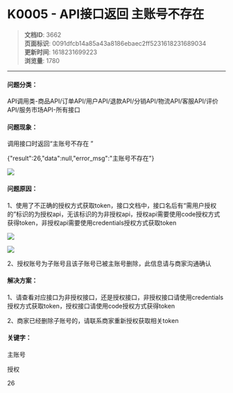 # K0005 - API接口返回 主账号不存在

> **文档ID**: 3662  
> **页面标识**: 0091dfcb14a85a43a8186ebaec2ff5231618231689034  
> **更新时间**: 1618231699223  
> **浏览量**: 1780

---

#### 问题分类：

API调用类-商品API/订单API/用户API/退款API/分销API/物流API/客服API/评价API/服务市场API-所有接口

#### 问题现象：

调用接口时返回“主账号不存在 ”

{"result":26,"data":null,"error\_msg":"主账号不存在"}

![](https://p2-ec.ecukwai.com/kos/nlav10684/gravity-open-editor/daitianao/gravity-open-editor-1618231631435.png)

#### 问题原因：

1、使用了不正确的授权方式获取token，接口文档中，接口名后有“需用户授权的”标识的为授权api，无该标识的为非授权api，授权api需要使用code授权方式获得token，非授权api需要使用credentials授权方式获取token

![](https://p4-ec.ecukwai.com/kos/nlav10684/gravity-open-editor/daitianao/gravity-open-editor-1618231648595.png)

![](https://p4-ec.ecukwai.com/kos/nlav10684/gravity-open-editor/daitianao/gravity-open-editor-1618231668824.png)

2、授权账号为子账号且该子账号已被主账号删除，此信息请与商家沟通确认

#### 解决方案：

1、请查看对应接口为非授权接口，还是授权接口，非授权接口请使用credentials授权方式获取token，授权接口请使用code授权方式获得token

2、商家已经删除子账号的，请联系商家重新授权获取相关token

#### 关键字：

主账号

授权

26

